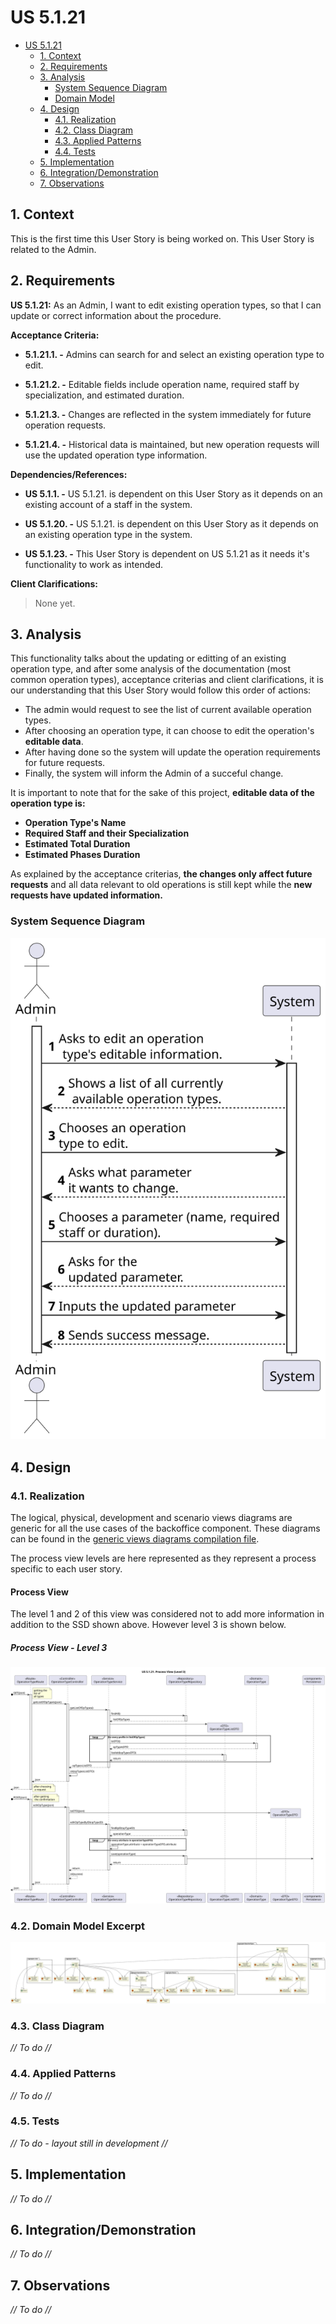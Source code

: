 # US 5.1.21

<!-- TOC -->
- [US 5.1.21](#us-5121)
  - [1. Context](#1-context)
  - [2. Requirements](#2-requirements)
  - [3. Analysis](#3-analysis)
    - [System Sequence Diagram](#system-sequence-diagram)
    - [Domain Model](#domain-model)
  - [4. Design](#4-design)
    - [4.1. Realization](#41-realization)
    - [4.2. Class Diagram](#42-class-diagram)
    - [4.3. Applied Patterns](#43-applied-patterns)
    - [4.4. Tests](#44-tests)
  - [5. Implementation](#5-implementation)
  - [6. Integration/Demonstration](#6-integrationdemonstration)
  - [7. Observations](#7-observations)
<!-- TOC -->


## 1. Context

This is the first time this User Story is being worked on. 
This User Story is related to the Admin.

## 2. Requirements

**US 5.1.21:** As an Admin, I want to edit existing operation types, so that I can update or correct information about the procedure. 

**Acceptance Criteria:**

- **5.1.21.1. -** Admins can search for and select an existing operation type to edit. 

- **5.1.21.2. -** Editable fields include operation name, required staff by specialization, and estimated duration. 

- **5.1.21.3. -** Changes are reflected in the system immediately for future operation requests. 

- **5.1.21.4. -** Historical data is maintained, but new operation requests will use the updated operation type information. 

**Dependencies/References:**

- **US 5.1.1. -** US 5.1.21. is dependent on this User Story as it depends on an existing account of a staff in the system.

- **US 5.1.20. -** US 5.1.21. is dependent on this User Story as it depends on an existing operation type in the system.

- **US 5.1.23. -** This User Story is dependent on US 5.1.21 as it needs it's functionality to work as intended.

**Client Clarifications:**

> None yet.

## 3. Analysis

This functionality talks about the updating or editting of an existing operation type, and after some analysis of the documentation (most common operation types), acceptance criterias and client clarifications, it is our understanding that this User Story would follow this order of actions:

- The admin would request to see the list of current available operation types.
- After choosing an operation type, it can choose to edit the operation's **editable data**.
- After having done so the system will update the operation requirements for future requests.
- Finally, the system will inform the Admin of a succeful change.

It is important to note that for the sake of this project, **editable data of the operation type is:** 
- **Operation Type's Name**
- **Required Staff and their Specialization**
- **Estimated Total Duration**
- **Estimated Phases Duration**

As explained by the acceptance criterias, **the changes only affect future requests** and all data relevant to old operations is still kept while the **new requests have updated information.**

### System Sequence Diagram

![SSD](Diagrams/SSD/system-sequence-diagram-admin.svg)

## 4. Design

### 4.1. Realization

The logical, physical, development and scenario views diagrams are generic for all the use cases of the backoffice component.
These diagrams can be found in the [generic views diagrams compilation file](../../team-decisions/views/general-views.md).

The process view levels are here represented as they represent a process specific to each user story.

#### Process View

The level 1 and 2 of this view was considered not to add more information in addition to the SSD shown above.
However level 3 is shown below.

##### Process View - Level 3

![Process View Level 3](Diagrams\Views\process-view-level-3.svg)

### 4.2. Domain Model Excerpt

![Domain Model Excerpt](Diagrams\Domain-Model\domain-model-excerpt.svg)

### 4.3. Class Diagram

_// To do //_

### 4.4. Applied Patterns

_// To do //_

### 4.5. Tests

_// To do - layout still in development //_ 


## 5. Implementation

_// To do //_

## 6. Integration/Demonstration

_// To do //_

## 7. Observations

_// To do //_